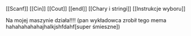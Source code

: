 [[Scanf]]
[[Cin]]
[[Cout]]
[[endl]]
[[Chary i stringi]]
[[Instrukcje wyboru]]

Na mojej maszynie działa!!!! (pan wykładowca zrobił tego mema hahahahahahajhalkjshfdahf\[super śmieszne])
